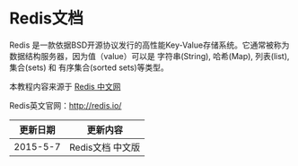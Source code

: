 #  Redis文档

Redis 是一款依据BSD开源协议发行的高性能Key-Value存储系统。它通常被称为数据结构服务器，因为值（value）可以是 字符串(String), 哈希(Map), 列表(list), 集合(sets) 和 有序集合(sorted sets)等类型。

本教程内容来源于 [Redis 中文网](http://redisdoc.com/)

Redis英文官网：<http://redis.io/>

|更新日期    |更新内容
|----------|--------------------
|2015-5-7|Redis文档 中文版